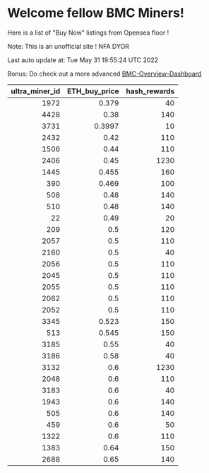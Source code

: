 # Welcome fellow BMC Miners!
Here is a list of "Buy Now" listings from Opensea floor !

Note: This is an unofficial site ! NFA DYOR

Last auto update at: Tue May 31 19:55:24 UTC 2022

Bonus: Do check out a more advanced [BMC-Overview-Dashboard](https://dune.com/defifunk/BMC-Overview-Dashboard)


|   ultra_miner_id |   ETH_buy_price |   hash_rewards |
|-----------------:|----------------:|---------------:|
|             1972 |          0.379  |             40 |
|             4428 |          0.38   |            140 |
|             3731 |          0.3997 |             10 |
|             2432 |          0.42   |            110 |
|             1506 |          0.44   |            110 |
|             2406 |          0.45   |           1230 |
|             1445 |          0.455  |            160 |
|              390 |          0.469  |            100 |
|              508 |          0.48   |            140 |
|              510 |          0.48   |            140 |
|               22 |          0.49   |             20 |
|              209 |          0.5    |            120 |
|             2057 |          0.5    |            110 |
|             2160 |          0.5    |             40 |
|             2056 |          0.5    |            110 |
|             2045 |          0.5    |            110 |
|             2055 |          0.5    |            110 |
|             2062 |          0.5    |            110 |
|             2052 |          0.5    |            110 |
|             3345 |          0.523  |            150 |
|              513 |          0.545  |            150 |
|             3185 |          0.55   |             40 |
|             3186 |          0.58   |             40 |
|             3132 |          0.6    |           1230 |
|             2048 |          0.6    |            110 |
|             3183 |          0.6    |             40 |
|             1943 |          0.6    |            140 |
|              505 |          0.6    |            140 |
|              459 |          0.6    |             50 |
|             1322 |          0.6    |            110 |
|             1383 |          0.64   |            150 |
|             2688 |          0.65   |            140 |